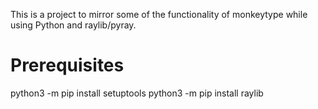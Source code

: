 This is a project to mirror some of the functionality of monkeytype while using Python and raylib/pyray.



# Prerequisites

python3 -m pip install setuptools
python3 -m pip install raylib